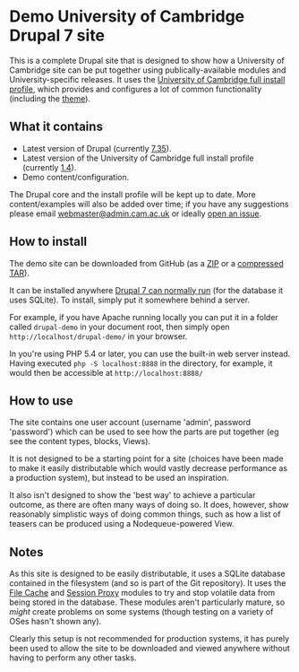 Demo University of Cambridge Drupal 7 site
==========================================

This is a complete Drupal site that is designed to show how a University of Cambridge site can be put together using publically-available modules and University-specific releases. It uses the [University of Cambridge full install profile](https://github.com/misd-service-development/drupal-cambridge-profile), which provides and configures a lot of common functionality (including the [theme](https://github.com/misd-service-development/drupal-cambridge-theme)).

What it contains
----------------

- Latest version of Drupal (currently [7.35](https://www.drupal.org/drupal-7.35-release-notes)).
- Latest version of the University of Cambridge full install profile (currently [1.4](https://github.com/misd-service-development/drupal-cambridge-profile/releases/tag/7.x-1.4-full)).
- Demo content/configuration.

The Drupal core and the install profile will be kept up to date. More content/examples will also be added over time; if you have any suggestions please email webmaster@admin.cam.ac.uk or ideally [open an issue](https://github.com/misd-service-development/drupal-cambridge-demo/issues).

How to install
--------------

The demo site can be downloaded from GitHub (as a [ZIP](https://github.com/misd-service-development/drupal-cambridge-demo/archive/master.zip) or a [compressed TAR](https://github.com/misd-service-development/drupal-cambridge-demo/archive/master.tar.gz)).

It can be installed anywhere [Drupal 7 can normally run](https://www.drupal.org/requirements) (for the database it uses SQLite). To install, simply put it somewhere behind a server.

For example, if you have Apache running locally you can put it in a folder called `drupal-demo` in your document root, then simply open `http://localhost/drupal-demo/` in your browser.

In you're using PHP 5.4 or later, you can use the built-in web server instead. Having executed `php -S localhost:8888` in the directory, for example, it would then be accessible at `http://localhost:8888/`

How to use
----------

The site contains one user account (username 'admin', password 'password') which can be used to see how the parts are put together (eg see the content types, blocks, Views).

It is not designed to be a starting point for a site (choices have been made to make it easily distributable which would vastly decrease performance as a production system), but instead to be used an inspiration.

It also isn't designed to show the 'best way' to achieve a particular outcome, as there are often many ways of doing so. It does, however, show reasonably simplistic ways of doing common things, such as how a list of teasers can be produced using a Nodequeue-powered View.

Notes
-----

As this site is designed to be easily distributable, it uses a SQLite database contained in the filesystem (and so is part of the Git repository). It uses the [File Cache](https://www.drupal.org/project/filecache) and [Session Proxy](https://www.drupal.org/project/session_proxy) modules to try and stop volatile data from being stored in the database. These modules aren't particularly mature, so *might* create problems on some systems (though testing on a variety of OSes hasn't shown any).

Clearly this setup is not recommended for production systems, it has purely been used to allow the site to be downloaded and viewed anywhere without having to perform any other tasks.

